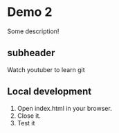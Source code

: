 # Demo 2

Some description!

## subheader

Watch youtuber to learn git

## Local development

1. Open index.html in your browser.
2. Close it.
3. Test it